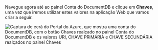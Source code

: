   Navegue agora até ao painel Conta do DocumentDB e clique em **Chaves**, uma vez que iremos utilizar estes valores na aplicação Web que vamos criar a seguir.

![Captura de ecrã do Portal do Azure, que mostra uma conta do DocumentDB, com o botão Chaves realçado no painel Conta do DocumentDB e os valores URI, CHAVE PRIMÁRIA e CHAVE SECUNDÁRIA realçados no painel Chaves](./media/cosmos-db-keys/keys.png)

